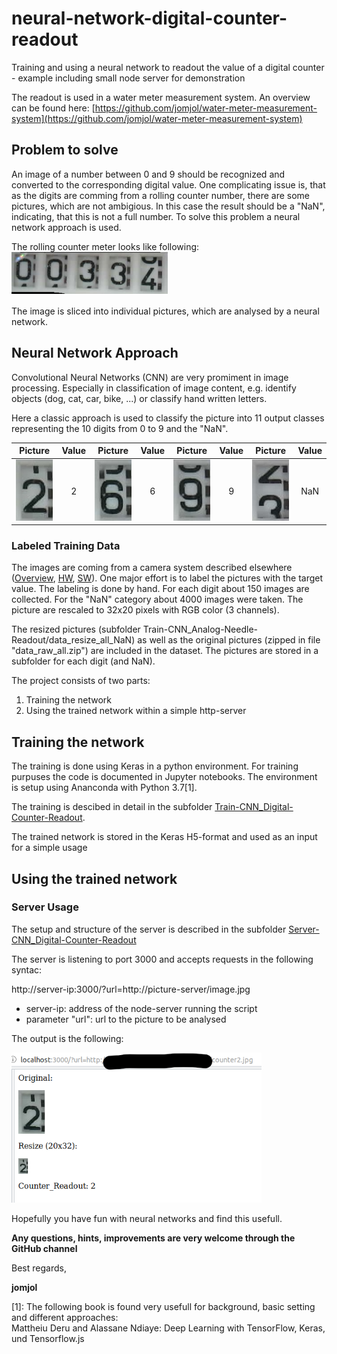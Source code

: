 # neural-network-digital-counter-readout
Training and using a neural network to readout the value of a digital counter - example including small node server for demonstration

The readout is used in a water meter measurement system. An overview can be found here: [https://github.com/jomjol/water-meter-measurement-system](https://github.com/jomjol/water-meter-measurement-system)

## Problem to solve

An image of a number between 0 and 9 should be recognized and converted to the corresponding digital value. One complicating issue is, that as the digits are comming from a rolling counter number, there are some pictures, which are not ambigious. In this case the result should be a "NaN", indicating, that this is not a full number.
To solve this problem a neural network approach is used.

The rolling counter meter looks like following:
<img src="./images/counter_complete.png" width="250">  

The image is sliced into individual pictures, which are analysed by a neural network.

## Neural Network Approach

Convolutional Neural Networks (CNN) are very promiment in image processing. Especially in classification of image content, e.g. identify objects (dog, cat, car, bike, ...) or classify hand written letters.

Here a classic approach is used to classify the picture into 11 output classes representing the 10 digits from 0 to 9 and the "NaN". 

| Picture        | Value           | Picture        | Value           | Picture        | Value           | Picture        | Value           |
| ------------- |:-------------:| ------------- |:-------------:|------------- |:-------------:| ------------- |:-------------:|
| <img src="./images/counter2.jpg" width="60"> | 2 | <img src="./images/counter6.jpg" width="60"> | 6 |<img src="./images/counter9.jpg" width="60"> | 9 | <img src="./images/counterNaN.jpg" width="60"> | NaN |


### Labeled Training Data

The images are coming from a camera system described elsewhere ([Overview](https://github.com/jomjol/water-meter-measurement-system), [HW](https://www.thingiverse.com/thing:3238162), [SW](https://github.com/jomjol/water-meter-picture-provider)). One major effort is to label the pictures with the target value. The labeling is done by hand. For each digit about 150 images are collected. For the "NaN" category about 4000 images were taken. The picture are rescaled to 32x20 pixels with RGB color (3 channels).

The resized pictures (subfolder Train-CNN_Analog-Needle-Readout/data_resize_all_NaN) as well as the original pictures (zipped in file "data_raw_all.zip") are included in the dataset. The pictures are stored in a subfolder for each digit (and NaN).

The project consists of two parts:
1. Training the network
2. Using the trained network within a simple http-server

## Training the network

The training is done using Keras in a python environment. For training purpuses the code is documented in Jupyter notebooks. The environment is setup using Ananconda with Python 3.7[1]. 

The training is descibed in detail in the subfolder [Train-CNN_Digital-Counter-Readout](Train-CNN_Digital-Counter-Readout).

The trained network is stored in the Keras H5-format and used as an input for a simple usage

## Using the trained network

### Server Usage

The setup and structure of the server is described in the subfolder [Server-CNN_Digital-Counter-Readout](Server-CNN_Digital-Counter-Readout)

The server is listening to port 3000 and accepts requests in the following syntac:

http://server-ip:3000/?url=http://picture-server/image.jpg

* server-ip: address of the node-server running the script
* parameter "url": url to the picture to be analysed 

The output is the following:

   <img src="./images/server_output.png" width="400">
   


Hopefully you have fun with neural networks and find this usefull. 

**Any questions, hints, improvements are very welcome through the GitHub channel**

Best regards,

**jomjol**
  
  
[1]: The following book is found very usefull for background, basic setting and different approaches:  
Mattheiu Deru and Alassane Ndiaye: Deep Learning with TensorFlow, Keras, und Tensorflow.js


 
